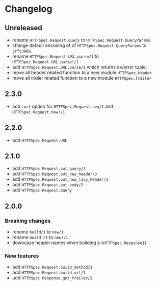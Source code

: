 # Changelog

## Unreleased

- rename `HTTPSpec.Request.Query` to `HTTPSpec.Request.QueryParams`.
- change default encoding of of `HTTPSpec.Request.QueryParams` to `:rfc3986`.
- rename `HTTPSpec.Request.URL.parse/1` to `HTTPSpec.Request.URL.parse!/1`
- add `HTTPSpec.Request.URL.parse/1` which returns ok/error tuple.
- move all header related function to a new module `HTTPSpec.Header`
- move all trailer related function to a new module `HTTPSpec.Trailer`

## 2.3.0

- add `:url` option for `HTTPSpec.Request.new/1` and `HTTPSpec.Request.new!/1`

## 2.2.0

- add `HTTPSpec.Request.URL`

## 2.1.0

- add `HTTPSpec.Request.put_query/2`
- add `HTTPSpec.Request.put_new_header/3`
- add `HTTPSpec.Request.put_new_lazy_header/3`
- add `HTTPSpec.Request.put_body/2`
- add `HTTPSpec.Request.Query`

## 2.0.0

### Breaking changes

- rename `build/1` to `new/1`
- rename `build!/1` to `new!/1`
- downcase header names when building a `%HTTPSpec.Response{}`

### New features

- add `HTTPSpec.Request.build_method/1`
- add `HTTPSpec.Request.build_url/1`
- add `HTTPSpec.Response.get_trailer/2`
